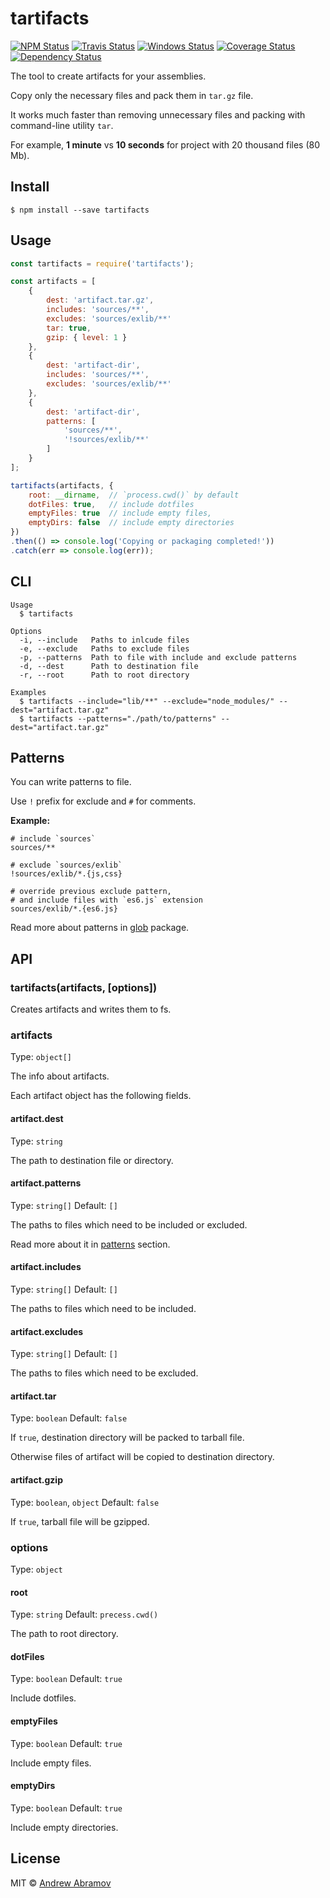 tartifacts
==========

[![NPM Status][npm-img]][npm]
[![Travis Status][test-img]][travis]
[![Windows Status][appveyor-img]][appveyor]
[![Coverage Status][coverage-img]][coveralls]
[![Dependency Status][david-img]][david]

[npm]:          https://www.npmjs.org/package/tartifacts
[npm-img]:      https://img.shields.io/npm/v/tartifacts.svg

[travis]:       https://travis-ci.org/blond/tartifacts
[test-img]:     https://img.shields.io/travis/blond/tartifacts.svg?label=tests

[appveyor]:     https://ci.appveyor.com/project/blond/tartifacts
[appveyor-img]: http://img.shields.io/appveyor/ci/blond/tartifacts.svg?style=flat&label=windows

[coveralls]:    https://coveralls.io/r/blond/tartifacts
[coverage-img]: https://img.shields.io/coveralls/blond/tartifacts.svg

[david]:        https://david-dm.org/blond/tartifacts
[david-img]:    http://img.shields.io/david/blond/tartifacts.svg?style=flat


The tool to create artifacts for your assemblies.

Copy only the necessary files and pack them in `tar.gz` file.

It works much faster than removing unnecessary files and packing with command-line utility `tar`.

For example, **1 minute** vs **10 seconds** for project with 20 thousand files (80 Mb).

Install
-------

```
$ npm install --save tartifacts
```

Usage
-----

```js
const tartifacts = require('tartifacts');

const artifacts = [
    {
        dest: 'artifact.tar.gz',
        includes: 'sources/**',
        excludes: 'sources/exlib/**'
        tar: true,
        gzip: { level: 1 }
    },
    {
        dest: 'artifact-dir',
        includes: 'sources/**',
        excludes: 'sources/exlib/**'
    },
    {
        dest: 'artifact-dir',
        patterns: [
            'sources/**',
            '!sources/exlib/**'
        ]
    }
];

tartifacts(artifacts, {
    root: __dirname,  // `process.cwd()` by default
    dotFiles: true,   // include dotfiles
    emptyFiles: true  // include empty files,
    emptyDirs: false  // include empty directories
})
.then(() => console.log('Copying or packaging completed!'))
.catch(err => console.log(err));
```

CLI
---

```
Usage
  $ tartifacts

Options
  -i, --include   Paths to inlcude files
  -e, --exclude   Paths to exclude files
  -p, --patterns  Path to file with include and exclude patterns
  -d, --dest      Path to destination file
  -r, --root      Path to root directory

Examples
  $ tartifacts --include="lib/**" --exclude="node_modules/" --dest="artifact.tar.gz"
  $ tartifacts --patterns="./path/to/patterns" --dest="artifact.tar.gz"
```

Patterns
--------

You can write patterns to file.

Use `!` prefix for exclude and `#` for comments.

**Example:**

```
# include `sources`
sources/**

# exclude `sources/exlib`
!sources/exlib/*.{js,css}

# override previous exclude pattern,
# and include files with `es6.js` extension
sources/exlib/*.{es6.js}
```

Read more about patterns in [glob](https://github.com/isaacs/node-glob#glob-primer) package.

API
---

### tartifacts(artifacts, [options])

Creates artifacts and writes them to fs.

### artifacts

Type: `object[]`

The info about artifacts.

Each artifact object has the following fields.

#### artifact.dest

Type: `string`

The path to destination file or directory.

#### artifact.patterns

Type: `string[]`
Default: `[]`

The paths to files which need to be included or excluded.

Read more about it in [patterns](#patterns) section.

#### artifact.includes

Type: `string[]`
Default: `[]`

The paths to files which need to be included.

#### artifact.excludes

Type: `string[]`
Default: `[]`

The paths to files which need to be excluded.

#### artifact.tar

Type: `boolean`
Default: `false`

If `true`, destination directory will be packed to tarball file.

Otherwise files of artifact will be copied to destination directory.

#### artifact.gzip

Type: `boolean`, `object`
Default: `false`

If `true`, tarball file will be gzipped.

### options

Type: `object`

#### root

Type: `string`
Default: `precess.cwd()`

The path to root directory.

#### dotFiles

Type: `boolean`
Default: `true`

Include dotfiles.

#### emptyFiles

Type: `boolean`
Default: `true`

Include empty files.

#### emptyDirs

Type: `boolean`
Default: `true`

Include empty directories.

License
-------

MIT © [Andrew Abramov](https://github.com/blond)
